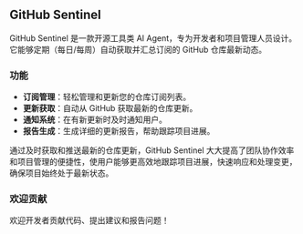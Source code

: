 

## GitHub Sentinel

GitHub Sentinel 是一款开源工具类 AI Agent，专为开发者和项目管理人员设计。它能够定期（每日/每周）自动获取并汇总订阅的 GitHub 仓库最新动态。

### 功能

- **订阅管理**：轻松管理和更新您的仓库订阅列表。
- **更新获取**：自动从 GitHub 获取最新的仓库更新。
- **通知系统**：在有新更新时及时通知用户。
- **报告生成**：生成详细的更新报告，帮助跟踪项目进展。

通过及时获取和推送最新的仓库更新，GitHub Sentinel 大大提高了团队协作效率和项目管理的便捷性，使用户能够更高效地跟踪项目进展，快速响应和处理变更，确保项目始终处于最新状态。

### 欢迎贡献

欢迎开发者贡献代码、提出建议和报告问题！
